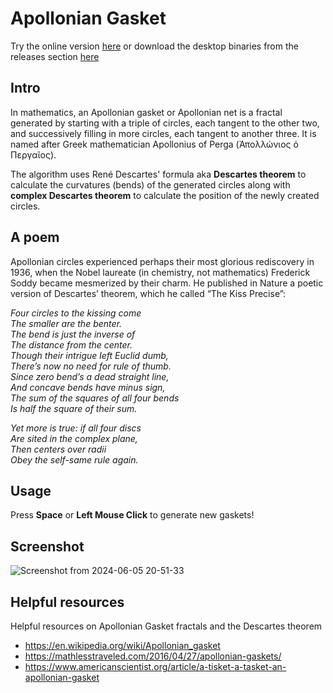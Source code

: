 # Apollonian Gasket

Try the online version [here](https://thanosfisherman.github.io/ApollonianGasket/) or download the desktop binaries from the releases section [here](https://github.com/ThanosFisherman/ApollonianGasket/releases)

## Intro

In mathematics, an Apollonian gasket or Apollonian net is a fractal generated by starting with a triple of circles, each tangent to the other two, and successively filling in more circles, each tangent to another three. It is named after Greek mathematician Apollonius of Perga (Ἀπολλώνιος ὁ Περγαῖος).

The algorithm uses René Descartes' formula aka **Descartes theorem** to calculate the curvatures (bends) of the generated circles along with **complex Descartes theorem** to calculate the position of the newly created circles.

## A poem

Apollonian circles experienced perhaps their most glorious rediscovery in 1936, when the Nobel laureate (in chemistry, not mathematics) Frederick Soddy became mesmerized by their charm. He published in Nature a poetic version of Descartes’ theorem, which he called “The Kiss Precise”:

  *Four circles to the kissing come  
  The smaller are the benter.  
  The bend is just the inverse of  
  The distance from the center.  
  Though their intrigue left Euclid dumb,  
  There’s now no need for rule of thumb.  
  Since zero bend’s a dead straight line,  
  And concave bends have minus sign,  
  The sum of the squares of all four bends  
  Is half the square of their sum.*  
  
  *Yet more is true: if all four discs  
  Are sited in the complex plane,  
  Then centers over radii  
  Obey the self-same rule again.*  

## Usage

Press **Space** or **Left Mouse Click** to generate new gaskets!

## Screenshot

![Screenshot from 2024-06-05 20-51-33](https://github.com/ThanosFisherman/ApollonianGasket/assets/4888330/9f06861e-4669-4e06-8cd7-ad40d01dbec6)

## Helpful resources

Helpful resources on Apollonian Gasket fractals and the Descartes theorem

* https://en.wikipedia.org/wiki/Apollonian_gasket
* https://mathlesstraveled.com/2016/04/27/apollonian-gaskets/
* https://www.americanscientist.org/article/a-tisket-a-tasket-an-apollonian-gasket
